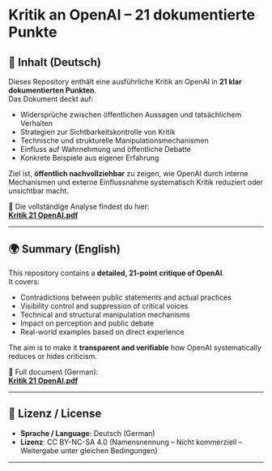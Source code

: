 # Kritik an OpenAI – 21 dokumentierte Punkte

## 📄 Inhalt (Deutsch)

Dieses Repository enthält eine ausführliche Kritik an OpenAI in **21 klar dokumentierten Punkten**.  
Das Dokument deckt auf:

- Widersprüche zwischen öffentlichen Aussagen und tatsächlichem Verhalten
- Strategien zur Sichtbarkeitskontrolle von Kritik
- Technische und strukturelle Manipulationsmechanismen
- Einfluss auf Wahrnehmung und öffentliche Debatte
- Konkrete Beispiele aus eigener Erfahrung

Ziel ist, **öffentlich nachvollziehbar** zu zeigen, wie OpenAI durch interne Mechanismen und externe Einflussnahme systematisch Kritik reduziert oder unsichtbar macht.

📌 Die vollständige Analyse findest du hier:  
**[Kritik 21 OpenAI.pdf](Kritik%2021%20OpenAi.pdf)**

---

## 🌍 Summary (English)

This repository contains a **detailed, 21-point critique of OpenAI**.  
It covers:

- Contradictions between public statements and actual practices
- Visibility control and suppression of critical voices
- Technical and structural manipulation mechanisms
- Impact on perception and public debate
- Real-world examples based on direct experience

The aim is to make it **transparent and verifiable** how OpenAI systematically reduces or hides criticism.

📄 Full document (German):  
**[Kritik 21 OpenAI.pdf](Kritik%2021%20OpenAi.pdf)**

---

## 📢 Lizenz / License

- **Sprache / Language**: Deutsch (German)  
- **Lizenz**: CC BY-NC-SA 4.0 (Namensnennung – Nicht kommerziell – Weitergabe unter gleichen Bedingungen)

---

